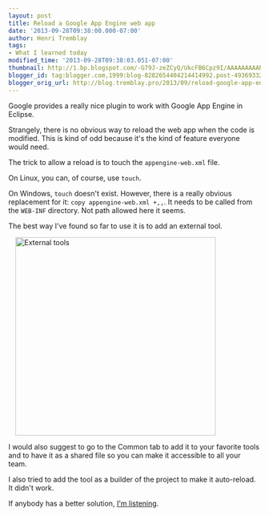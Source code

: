 ```yaml
---
layout: post
title: Reload a Google App Engine web app
date: '2013-09-28T09:38:00.000-07:00'
author: Henri Tremblay
tags:
- What I learned today
modified_time: '2013-09-28T09:38:03.051-07:00'
thumbnail: http://1.bp.blogspot.com/-G79J-zeZCyQ/UkcFB6Cpz9I/AAAAAAAAARQ/VU4lKLgPv8Y/s72-c/external.png
blogger_id: tag:blogger.com,1999:blog-8282654404214414992.post-4936933201294929281
blogger_orig_url: http://blog.tremblay.pro/2013/09/reload-google-app-engine-web-app.html
---
```


Google provides a really nice plugin to work with Google App Engine in Eclipse.

Strangely, there is no obvious way to reload the web app when the code is modified. This is kind of odd because it's 
the kind of feature everyone would need.

The trick to allow a reload is to touch the `appengine-web.xml` file.

On Linux, you can, of course, use `touch`. 

On Windows, `touch` doesn't exist. However, there is a really obvious replacement for it: `copy appengine-web.xml +,,`. 
It needs to be called from the `WEB-INF` directory. Not path allowed here it seems.

The best way I've found so far to use it is to add an external tool.

<a href="{{site.baseurl}}public/images{{page.url}}external.png" style="margin-left: 1em; margin-right: 1em;">
  <img border="0" height="396" alt="External tools" src="{{site.baseurl}}public/images{{page.url}}external-small.png" width="400"/>
</a>

I would also suggest to go to the Common tab to add it to your favorite tools and to have it as a shared file so you 
can make it accessible to all your team.

I also tried to add the tool as a builder of the project to make it auto-reload. It didn't work.

If anybody has a better solution, [I'm listening]({{site.baseurl}}about).
